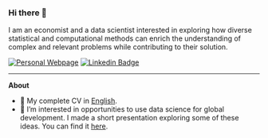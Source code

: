 ### Hi there 👋

I am an economist and a data scientist interested in exploring how diverse statistical and computational methods can enrich the understanding of complex and relevant problems while contributing to their solution.

[![Personal Webpage](https://img.shields.io/badge/-Personal%20Webpage-87BBA2)](https://yabramuvdi.github.io/)
[![Linkedin Badge](https://img.shields.io/badge/-yabramuvdi-blue?style=flat-square&logo=Linkedin&logoColor=white&link=https://www.linkedin.com/in/yabra-muvdi///)](https://www.linkedin.com/in/yabra-muvdi/) 


---

**About**

- :orange_book: My complete CV in [English](https://docs.google.com/document/d/1xo4-SbLsj2PnUevI9NFvZ4jPp0IMO3W4K_-CFJZabdY/edit?usp=sharing).
- 🔭 I’m interested in opportunities to use data science for global development. I made a short presentation exploring some of these ideas. You can find it [here](https://www.dropbox.com/s/cb8a1iwvxa9m0uu/DS4Development.pptx.pdf?dl=0).
<!-- - 🌱 I’m currently learning... -->
<!-- - 🤔 I’m currently thinking... -->
